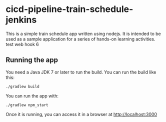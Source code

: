 # cicd-pipeline-train-schedule-jenkins

This is a simple train schedule app written using nodejs. It is intended to be used as a sample application for a series of hands-on learning activities. test web hook 6

## Running the app

You need a Java JDK 7 or later to run the build. You can run the build like this:

    ./gradlew build

You can run the app with:

    ./gradlew npm_start

Once it is running, you can access it in a browser at [http://localhost:3000](http://localhost:3000)
